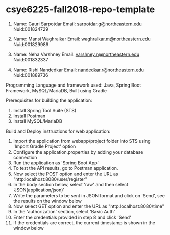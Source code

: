 # csye6225-fall2018-repo-template

1) Name: Gauri  Sarpotdar
Email: sarpotdar.g@northeastern.edu
Nuid:001824729


2) Name: Mansi  Waghralkar
Email: waghralkar.m@northeastern.edu
Nuid:001829989


1) Name: Neha Varshney
Email: varshney.n@northeastern.edu
Nuid:001832337


1) Name: Rishi  Nandedkar
Email: nandedkar.r@northeastern.edu
Nuid:001889736

Programming Language and framework used:
Java, Spring Boot Framework, MySQL/MariaDB, Built using Gradle

Prerequisites for building the application:
1. Install Spring Tool Suite (STS)
2. Install Postman
3. Install MySQL/MariaDB

Build and Deploy instructions for web application:
1. Import the application from webapp/project folder into STS using 'Import Gradle Project' option
2. Configure the application.properties by adding your database connection
3. Run the application as 'Spring Boot App'
4. To test the API results, go to Postman application.
5. Now select the POST option and enter the URL as "http:localhost:8080/user/register"
6. In the body section below, select 'raw' and then select 'JSON(application/json)'
7. Write the parameters to be sent in JSON format and click on 'Send', see the results on the window below
8. Now select GET option and enter the URL as "http:localhost:8080/time"
9. In the 'authorization' section, select 'Basic Auth'
10. Enter the credentials provided in step 8 and click 'Send'
11. If the credentials are correct, the current timestamp is shown in the window below
